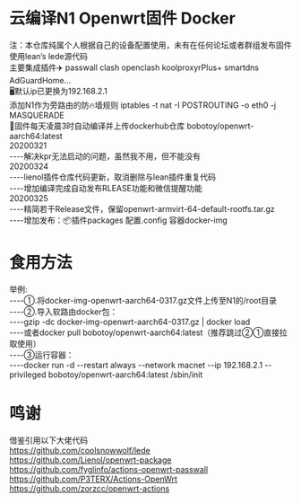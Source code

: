 # 云编译N1 Openwrt固件 Docker
注：本仓库纯属个人根据自己的设备配置使用，未有在任何论坛或者群组发布固件  
使用lean’s lede源代码  
主要集成插件✈️ passwall clash openclash koolproxyrPlus+ smartdns AdGuardHome...  
🖥️默认ip已更换为192.168.2.1  
添加N1作为旁路由的防🔥墙规则  iptables -t nat -I POSTROUTING -o eth0 -j MASQUERADE  
📅固件每天凌晨3时自动编译并上传dockerhub仓库  bobotoy/openwrt-aarch64:latest  
20200321  
----解决kpr无法启动的问题，虽然我不用，但不能没有  
20200324  
----lienol插件仓库代码更新，取消删除与lean插件重复代码  
----增加编译完成自动发布RLEASE功能和微信提醒功能  
20200325  
----精简若干Release文件，保留openwrt-armvirt-64-default-rootfs.tar.gz  
----增加发布：📦插件packages 配置.config 容器docker-img

# 食用方法
举例:  
----①.将docker-img-openwrt-aarch64-0317.gz文件上传至N1的/root目录   
----②.导入软路由docker包：  
----gzip -dc docker-img-openwrt-aarch64-0317.gz | docker load  
----或者docker pull bobotoy/openwrt-aarch64:latest（推荐跳过②①直接拉取使用）  
----③运行容器：  
----docker run  -d --restart always --network macnet --ip 192.168.2.1  --privileged bobotoy/openwrt-aarch64:latest /sbin/init  


# 鸣谢
借鉴引用以下大佬代码  
https://github.com/coolsnowwolf/lede  
https://github.com/Lienol/openwrt-package  
https://github.com/fyglinfo/actions-openwrt-passwall  
https://github.com/P3TERX/Actions-OpenWrt   
https://github.com/zorzcc/openwrt-actions  

